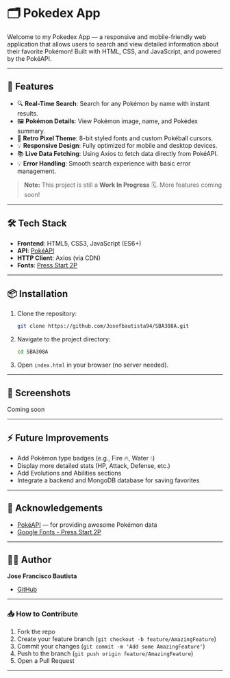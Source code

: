 # 🗂️ Pokedex App

Welcome to my Pokedex App — a responsive and mobile-friendly web application that allows users to search and view detailed information about their favorite Pokémon! Built with HTML, CSS, and JavaScript, and powered by the PokéAPI.

---

## 🚀 Features

- 🔍 **Real-Time Search**: Search for any Pokémon by name with instant results.
- 🖼️ **Pokémon Details**: View Pokémon image, name, and Pokédex summary.
- 🎨 **Retro Pixel Theme**: 8-bit styled fonts and custom Pokéball cursors.
- 💡 **Responsive Design**: Fully optimized for mobile and desktop devices.
- 📚 **Live Data Fetching**: Using Axios to fetch data directly from PokéAPI.
- 💡 **Error Handling**: Smooth search experience with basic error management.

> **Note:** This project is still a **Work In Progress** 🗓️. More features coming soon!

---

## 🛠️ Tech Stack

- **Frontend**: HTML5, CSS3, JavaScript (ES6+)
- **API**: [PokéAPI](https://pokeapi.co/)
- **HTTP Client**: Axios (via CDN)
- **Fonts**: [Press Start 2P](https://fonts.google.com/specimen/Press+Start+2P)

---

## 📦 Installation

1. Clone the repository:
   ```bash
   git clone https://github.com/Josefbautista94/SBA308A.git
   ```
2. Navigate to the project directory:
   ```bash
   cd SBA308A
   ```
3. Open `index.html` in your browser (no server needed).

---

## 📸 Screenshots

Coming soon

---

## ⚡ Future Improvements

- Add Pokémon type badges (e.g., Fire 🔥, Water 💧)
- Display more detailed stats (HP, Attack, Defense, etc.)
- Add Evolutions and Abilities sections
- Integrate a backend and MongoDB database for saving favorites

---

## 🤝 Acknowledgements

- [PokéAPI](https://pokeapi.co/) — for providing awesome Pokémon data
- [Google Fonts - Press Start 2P](https://fonts.google.com/specimen/Press+Start+2P)

---

## 🧑‍💻 Author

**Jose Francisco Bautista**

- [GitHub](https://github.com/Josefbautista94)

---

### 📥 **How to Contribute**
1. Fork the repo
2. Create your feature branch (`git checkout -b feature/AmazingFeature`)
3. Commit your changes (`git commit -m 'Add some AmazingFeature'`)
4. Push to the branch (`git push origin feature/AmazingFeature`)
5. Open a Pull Request

---

